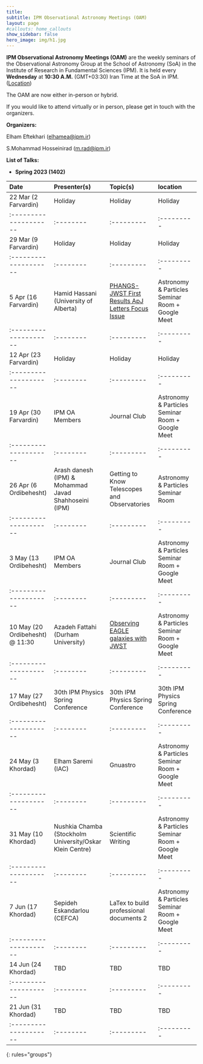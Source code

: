 ```yaml
---
title:
subtitle: IPM Observational Astronomy Meetings (OAM)
layout: page
#callouts: home_callouts
show_sidebar: false
hero_image: img/h1.jpg
---
```


**IPM Observational Astronomy Meetings (OAM)** are the weekly seminars of the Observational Astronomy Group at the School of Astronomy (SoA) in the Institute of Research in Fundamental Sciences (IPM). It is held every **Wednesday** at **10:30 A.M.** (GMT+03:30) Iran Time at the SoA in IPM. ([Location](https://www.google.com/maps/place/Institute+for+Astronomy/@35.8039058,51.4900625,17z/data=!4m5!3m4!1s0x3f8e051f03317155:0xb31622adb7a45cc1!8m2!3d35.8053223!4d51.4915255))

The OAM are now either in-person or hybrid.

If you would like to attend virtually or in person, please get in touch with the organizers.

**Organizers:**

Elham Eftekhari (elhamea@ipm.ir)

S.Mohammad Hosseinirad (m.rad@ipm.ir)

**List of Talks:**

- **Spring 2023 (1402)**



| Date                | Presenter(s) | Topic(s) | location |
|:--------------------|:--------|:---------|:---------|
|22 Mar (2 Farvardin)      |Holiday|Holiday|Holiday|
|:--------------------|:--------|:---------|:---------|
|29 Mar (9 Farvardin)      |Holiday|Holiday|Holiday|
|:--------------------|:--------|:---------|:---------|
|5 Apr (16 Farvardin)       | Hamid Hassani (University of Alberta) |[PHANGS-JWST First Results ApJ Letters Focus Issue](/presentations/2023/04_05_2023_Hamid_Hassani)|Astronomy & Particles Seminar Room + Google Meet|
|:--------------------|:--------|:---------|:---------|
|12 Apr (23 Farvardin)      |Holiday|Holiday|Holiday|
|:--------------------|:--------|:---------|:---------|
|19 Apr (30 Farvardin)      |IPM OA Members|Journal Club|Astronomy & Particles Seminar Room + Google Meet|
|:--------------------|:--------|:---------|:---------|
|26 Apr (6 Ordibehesht)      |Arash danesh (IPM) & Mohammad Javad Shahhoseini (IPM)|Getting to Know Telescopes and Observatories|Astronomy & Particles Seminar Room|
|:--------------------|:--------|:---------|:---------|
|3 May (13 Ordibehesht)      |IPM OA Members|Journal Club|Astronomy & Particles Seminar Room + Google Meet|
|:--------------------|:--------|:---------|:---------|
|10 May (20 Ordibehesht) @ 11:30   |Azadeh Fattahi (Durham University)|[Observing EAGLE galaxies with JWST](/presentations/2023/05_10_Azadeh_Fattahi)|Astronomy & Particles Seminar Room + Google Meet|
|:--------------------|:--------|:---------|:---------|
|17 May (27 Ordibehesht)      |30th IPM Physics Spring Conference| 30th IPM Physics Spring Conference|30th IPM Physics Spring Conference|
|:--------------------|:--------|:---------|:---------|
|24 May (3 Khordad)      | Elham Saremi (IAC)| Gnuastro|Astronomy & Particles Seminar Room + Google Meet|
|:--------------------|:--------|:---------|:---------|
|31 May (10 Khordad)      |Nushkia Chamba (Stockholm University/Oskar Klein Centre)|Scientific Writing|Astronomy & Particles Seminar Room + Google Meet|
|:--------------------|:--------|:---------|:---------|
|7 Jun (17 Khordad)      |Sepideh Eskandarlou (CEFCA)|LaTex to build professional documents 2|Astronomy & Particles Seminar Room + Google Meet|
|:--------------------|:--------|:---------|:---------|
|14 Jun (24 Khordad)      |TBD|TBD|TBD|
|:--------------------|:--------|:---------|:---------|
|21 Jun (31 Khordad)      |TBD|TBD|TBD|
|:--------------------|:--------|:---------|:---------|
{: rules="groups"}
